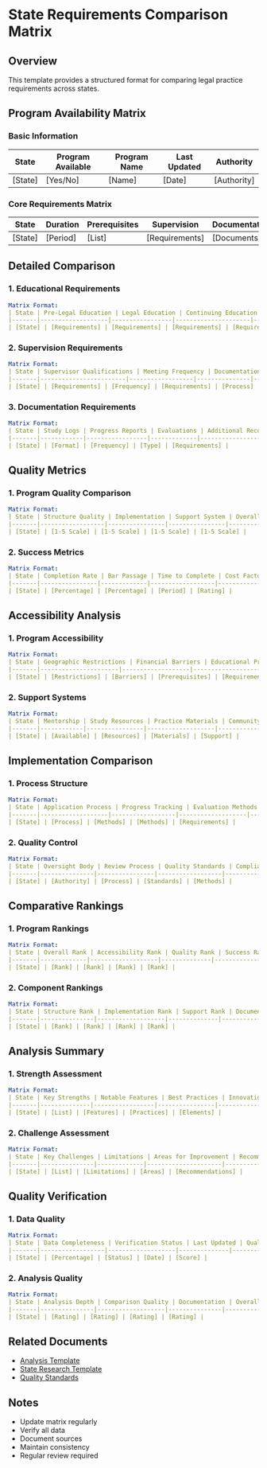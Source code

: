 # State Requirements Comparison Matrix

## Overview
This template provides a structured format for comparing legal practice requirements across states.

## Program Availability Matrix

### Basic Information
| State | Program Available | Program Name | Last Updated | Authority |
|-------|------------------|--------------|--------------|-----------|
| [State] | [Yes/No] | [Name] | [Date] | [Authority] |

### Core Requirements Matrix
| State | Duration | Prerequisites | Supervision | Documentation |
|-------|----------|--------------|-------------|---------------|
| [State] | [Period] | [List] | [Requirements] | [Documents] |

## Detailed Comparison

### 1. Educational Requirements
```yaml
Matrix Format:
| State | Pre-Legal Education | Legal Education | Continuing Education | Special Requirements |
|-------|-------------------|-----------------|---------------------|---------------------|
| [State] | [Requirements] | [Requirements] | [Requirements] | [Requirements] |
```

### 2. Supervision Requirements
```yaml
Matrix Format:
| State | Supervisor Qualifications | Meeting Frequency | Documentation | Evaluation |
|-------|------------------------|------------------|---------------|------------|
| [State] | [Requirements] | [Frequency] | [Requirements] | [Process] |
```

### 3. Documentation Requirements
```yaml
Matrix Format:
| State | Study Logs | Progress Reports | Evaluations | Additional Records |
|-------|------------|-----------------|-------------|-------------------|
| [State] | [Format] | [Frequency] | [Type] | [Requirements] |
```

## Quality Metrics

### 1. Program Quality Comparison
```yaml
Matrix Format:
| State | Structure Quality | Implementation | Support System | Overall Rating |
|-------|------------------|----------------|----------------|----------------|
| [State] | [1-5 Scale] | [1-5 Scale] | [1-5 Scale] | [1-5 Scale] |
```

### 2. Success Metrics
```yaml
Matrix Format:
| State | Completion Rate | Bar Passage | Time to Complete | Cost Factor |
|-------|----------------|-------------|------------------|-------------|
| [State] | [Percentage] | [Percentage] | [Period] | [Rating] |
```

## Accessibility Analysis

### 1. Program Accessibility
```yaml
Matrix Format:
| State | Geographic Restrictions | Financial Barriers | Educational Prerequisites | Professional Requirements |
|-------|----------------------|-------------------|------------------------|------------------------|
| [State] | [Restrictions] | [Barriers] | [Prerequisites] | [Requirements] |
```

### 2. Support Systems
```yaml
Matrix Format:
| State | Mentorship | Study Resources | Practice Materials | Community Support |
|-------|------------|----------------|-------------------|------------------|
| [State] | [Available] | [Resources] | [Materials] | [Support] |
```

## Implementation Comparison

### 1. Process Structure
```yaml
Matrix Format:
| State | Application Process | Progress Tracking | Evaluation Methods | Completion Requirements |
|-------|-------------------|------------------|-------------------|----------------------|
| [State] | [Process] | [Methods] | [Methods] | [Requirements] |
```

### 2. Quality Control
```yaml
Matrix Format:
| State | Oversight Body | Review Process | Quality Standards | Compliance Monitoring |
|-------|---------------|----------------|------------------|---------------------|
| [State] | [Authority] | [Process] | [Standards] | [Methods] |
```

## Comparative Rankings

### 1. Program Rankings
```yaml
Matrix Format:
| State | Overall Rank | Accessibility Rank | Quality Rank | Success Rank |
|-------|-------------|-------------------|--------------|--------------|
| [State] | [Rank] | [Rank] | [Rank] | [Rank] |
```

### 2. Component Rankings
```yaml
Matrix Format:
| State | Structure Rank | Implementation Rank | Support Rank | Documentation Rank |
|-------|---------------|-------------------|--------------|-------------------|
| [State] | [Rank] | [Rank] | [Rank] | [Rank] |
```

## Analysis Summary

### 1. Strength Assessment
```yaml
Matrix Format:
| State | Key Strengths | Notable Features | Best Practices | Innovation |
|-------|--------------|-----------------|----------------|------------|
| [State] | [List] | [Features] | [Practices] | [Elements] |
```

### 2. Challenge Assessment
```yaml
Matrix Format:
| State | Key Challenges | Limitations | Areas for Improvement | Recommendations |
|-------|---------------|-------------|---------------------|-----------------|
| [State] | [List] | [Limitations] | [Areas] | [Recommendations] |
```

## Quality Verification

### 1. Data Quality
```yaml
Matrix Format:
| State | Data Completeness | Verification Status | Last Updated | Quality Score |
|-------|------------------|-------------------|--------------|---------------|
| [State] | [Percentage] | [Status] | [Date] | [Score] |
```

### 2. Analysis Quality
```yaml
Matrix Format:
| State | Analysis Depth | Comparison Quality | Documentation | Overall Quality |
|-------|---------------|-------------------|---------------|----------------|
| [State] | [Rating] | [Rating] | [Rating] | [Rating] |
```

## Related Documents
- [Analysis Template](analysis_template.md)
- [State Research Template](../../../.prompts/research/state_requirements/state_research_template.md)
- [Quality Standards](../../../.qa/templates/research_quality.md)

## Notes
- Update matrix regularly
- Verify all data
- Document sources
- Maintain consistency
- Regular review required 
